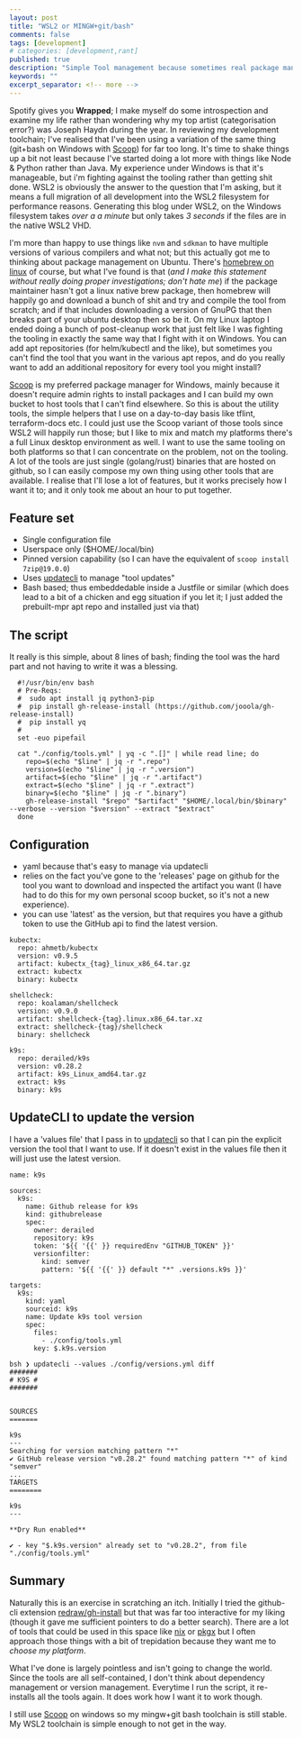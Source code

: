 ```yaml
---
layout: post
title: "WSL2 or MINGW+git/bash"
comments: false
tags: [development]
# categories: [development,rant]
published: true
description: "Simple Tool management because sometimes real package managers are overkill"
keywords: ""
excerpt_separator: <!-- more -->
---
```


Spotify gives you __Wrapped__; I make myself do some introspection and examine my life rather than wondering why my top artist (categorisation error?) was Joseph Haydn during the year. In reviewing my development toolchain; I've realised that I've been using a variation of the same thing (git+bash on Windows with [Scoop][]) for far too long. It's time to shake things up a bit not least because I've started doing a lot more with things like Node & Python rather than Java. My experience under Windows is that it's manageable, but i'm fighting against the tooling rather than getting shit done. WSL2 is obviously the answer to the question that I'm asking, but it means a full migration of all development into the WSL2 filesystem for performance reasons. Generating this blog under WSL2, on the Windows filesystem takes _over a a minute_ but only takes _3 seconds_ if the files are in the native WSL2 VHD.

<!-- more -->

I'm more than happy to use things like `nvm` and `sdkman` to have multiple versions of various compilers and what not; but this actually got me to thinking about package management on Ubuntu. There's [homebrew on linux](https://docs.brew.sh/Homebrew-on-Linux) of course, but what I've found is that (_and I make this statement without really doing proper investigations; don't hate me_) if the package maintainer hasn't got a linux native brew package, then homebrew will happily go and download a bunch of shit and try and compile the tool from scratch; and if that includes downloading a version of GnuPG that then breaks part of your ubuntu desktop then so be it. On my Linux laptop I ended doing a bunch of post-cleanup work that just felt like I was fighting the tooling in exactly the same way that I fight with it on Windows. You can add apt repositories (for helm/kubectl and the like), but sometimes you can't find the tool that you want in the various apt repos, and do you really want to add an additional repository for every tool you might install?

[Scoop][] is my preferred package manager for Windows, mainly because it doesn't require admin rights to install packages and I can build my own bucket to host tools that I can't find elsewhere. So this is about the utility tools, the simple helpers that I use on a day-to-day basis like tflint, terraform-docs etc. I could just use the Scoop variant of those tools since WSL2 will happily run those; but I like to mix and match my platforms there's a full Linux desktop environment as well. I want to use the same tooling on both platforms so that I can concentrate on the problem, not on the tooling. A lot of the tools are just single (golang/rust) binaries that are hosted on github, so I can easily compose my own thing using other tools that are available. I realise that I'll lose a lot of features, but it works precisely how I want it to; and it only took me about an hour to put together.

## Feature set

- Single configuration file
- Userspace only ($HOME/.local/bin)
- Pinned version capability (so I can have the equivalent of `scoop install 7zip@19.0.0`)
- Uses [updatecli][] to manage "tool updates"
- Bash based; thus embeddedable inside a Justfile or similar (which does lead to a bit of a chicken and egg situation if you let it; I just added the prebuilt-mpr apt repo and installed just via that)

## The script

It really is this simple, about 8 lines of bash; finding the tool was the hard part and not having to write it was a blessing.

```
  #!/usr/bin/env bash
  # Pre-Reqs:
  #  sudo apt install jq python3-pip
  #  pip install gh-release-install (https://github.com/jooola/gh-release-install)
  #  pip install yq
  #
  set -euo pipefail

  cat "./config/tools.yml" | yq -c ".[]" | while read line; do
    repo=$(echo "$line" | jq -r ".repo")
    version=$(echo "$line" | jq -r ".version")
    artifact=$(echo "$line" | jq -r ".artifact")
    extract=$(echo "$line" | jq -r ".extract")
    binary=$(echo "$line" | jq -r ".binary")
    gh-release-install "$repo" "$artifact" "$HOME/.local/bin/$binary" --verbose --version "$version" --extract "$extract"
  done
```

## Configuration

- yaml because that's easy to manage via updatecli
- relies on the fact you've gone to the 'releases' page on github for the tool you want to download and inspected the artifact you want (I have had to do this for my own personal scoop bucket, so it's not a new experience).
- you can use 'latest' as the version, but that requires you have a github token to use the GitHub api to find the latest version.

```
kubectx:
  repo: ahmetb/kubectx
  version: v0.9.5
  artifact: kubectx_{tag}_linux_x86_64.tar.gz
  extract: kubectx
  binary: kubectx

shellcheck:
  repo: koalaman/shellcheck
  version: v0.9.0
  artifact: shellcheck-{tag}.linux.x86_64.tar.xz
  extract: shellcheck-{tag}/shellcheck
  binary: shellcheck

k9s:
  repo: derailed/k9s
  version: v0.28.2
  artifact: k9s_Linux_amd64.tar.gz
  extract: k9s
  binary: k9s
```

## UpdateCLI to update the version

I have a 'values file' that I pass in to [updatecli][] so that I can pin the explicit version the tool that I want to use. If it doesn't exist in the values file then it will just use the latest version.

```
name: k9s

sources:
  k9s:
    name: Github release for k9s
    kind: githubrelease
    spec:
      owner: derailed
      repository: k9s
      token: '${{ '{{' }} requiredEnv "GITHUB_TOKEN" }}'
      versionfilter:
        kind: semver
        pattern: '${{ '{{' }} default "*" .versions.k9s }}'

targets:
  k9s:
    kind: yaml
    sourceid: k9s
    name: Update k9s tool version
    spec:
      files:
        - ./config/tools.yml
      key: $.k9s.version
```

```
bsh ❯ updatecli --values ./config/versions.yml diff
#######
# K9S #
#######


SOURCES
=======

k9s
---
Searching for version matching pattern "*"
✔ GitHub release version "v0.28.2" found matching pattern "*" of kind "semver"
...
TARGETS
========

k9s
---

**Dry Run enabled**

✔ - key "$.k9s.version" already set to "v0.28.2", from file "./config/tools.yml"
```

## Summary


Naturally this is an exercise in scratching an itch. Initially I tried the github-cli extension [redraw/gh-install](https://github.com/redraw/gh-install) but that was far too interactive for my liking (though it gave me sufficient pointers to do a better search). There are a lot of tools that could be used in this space like [nix](https://nixos.org/) or [pkgx](https://github.com/pkgxdev/pkgx/) but I often approach those things with a bit of trepidation because they want me to _choose my platform_.

What I've done is largely pointless and isn't going to change the world. Since the tools are all self-contained, I don't think about dependency management or version management. Everytime I run the script, it re-installs all the tools again. It does work how I want it to work though.

I still use [Scoop][] on windows so my mingw+git bash toolchain is still stable. My WSL2 toolchain is simple enough to not get in the way.

[updatecli]: https://updatecli.io
[Scoop]: https://scoop.sh/
